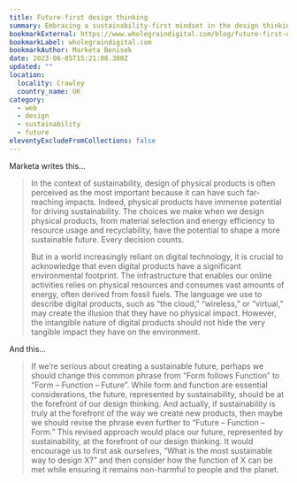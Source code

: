 ```yaml
---
title: Future-first design thinking
summary: Embracing a sustainability-first mindset in the design thinking process offers several benefits for both businesses and the environment.
bookmarkExternal: https://www.wholegraindigital.com/blog/future-first-design-thinking/
bookmarkLabel: wholegraindigital.com
bookmarkAuthor: Marketa Benisek
date: 2023-06-05T15:21:08.380Z
updated: ""
location:
  locality: Crawley
  country_name: UK
category:
  - web
  - design
  - sustainability
  - future
eleventyExcludeFromCollections: false
---
```

Marketa writes this&hellip;

> In the context of sustainability, design of physical products is often perceived as the most important because it can have such far-reaching impacts. Indeed, physical products have immense potential for driving sustainability. The choices we make when we design physical products, from material selection and energy efficiency to resource usage and recyclability, have the potential to shape a more sustainable future. Every decision counts. 
>
> But in a world increasingly reliant on digital technology, it is crucial to acknowledge that even digital products have a significant environmental footprint. The infrastructure that enables our online activities relies on physical resources and consumes vast amounts of energy, often derived from fossil fuels. The language we use to describe digital products, such as “the cloud,” “wireless,” or “virtual,” may create the illusion that they have no physical impact. However, the intangible nature of digital products should not hide the very tangible impact they have on the environment.

And this&hellip;

> If we’re serious about creating a sustainable future, perhaps we should change this common phrase from “Form follows Function” to “Form – Function – Future”. While form and function are essential considerations, the future, represented by sustainability, should be at the forefront of our design thinking. And actually, if sustainability is truly at the forefront of the way we create new products, then maybe we should revise the phrase even further to “Future – Function – Form.” This revised approach would place our future, represented by sustainability, at the forefront of our design thinking. It would encourage us to first ask ourselves, “What is the most sustainable way to design X?” and then consider how the function of X can be met while ensuring it remains non-harmful to people and the planet.
